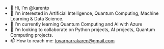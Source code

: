 - 👋 Hi, I’m @karentp
- 👀 I’m interested in Artificial Intelligence, Quantum Computing, Machine Learning & Data Science.
- 🌱 I’m currently learning Quantum Computing and AI with Azure
- 💞️ I’m looking to collaborate on Python projects, AI projects, Quantum Computing projects.
- 📫 How to reach me: tovarparrakaren@gmail.com

<!---
karentp/karentp is a ✨ special ✨ repository because its `README.md` (this file) appears on your GitHub profile.
You can click the Preview link to take a look at your changes.
--->
